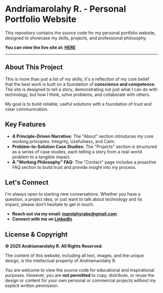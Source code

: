# Andriamarolahy R. - Personal Portfolio Website

This repository contains the source code for my personal portfolio website, designed to showcase my skills, projects, and professional philosophy.

**You can view the live site at: [HERE](https://marolai.github.io)**

---

## About This Project

This is more than just a list of my skills; it's a reflection of my core belief that the best work is built on a foundation of **conscience and competence**. The site is designed to tell a story, demonstrating not just what I can do with technology, but how I think, solve problems, and collaborate with others.

My goal is to build reliable, useful solutions with a foundation of trust and clear communication.

## Key Features

*   **A Principle-Driven Narrative:** The "About" section introduces my core working principles: Integrity, Usefulness, and Calm.
*   **Problem-to-Solution Case Studies:** The "Projects" section is structured as a series of case studies, each telling a story from a real-world problem to a tangible impact.
*   **A "Working Philosophy" FAQ:** The "Contact" page includes a proactive FAQ section to build trust and provide insight into my process.

## Let's Connect

I'm always open to starting new conversations. Whether you have a question, a project idea, or just want to talk about technology and its impact, please don't hesitate to get in touch.

*   **Reach out via my email: marolahyrabe@gmail.com**
*   **Connect with me on [LinkedIn](https://www.linkedin.com/in/andriamarolahy-rabetokotany/)**

## License & Copyright

**© 2025 Andriamarolahy R. All Rights Reserved.**

The content of this website, including all text, images, and the unique design, is the intellectual property of Andriamarolahy R.

You are welcome to view the source code for educational and inspirational purposes. However, you are **not permitted** to copy, distribute, or reuse the design or content for your own personal or commercial projects without my explicit written permission.
